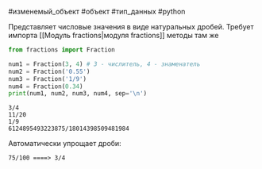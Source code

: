 #изменемый_объект #объект #тип_данных #python 

Представляет числовые значения в виде натуральных дробей.
Требует импорта [[Модуль fractions|модуля fractions]] методы там же
```python
from fractions import Fraction

num1 = Fraction(3, 4) # 3 - числитель, 4 - знаменатель
num2 = Fraction('0.55')
num3 = Fraction('1/9')
num4 = Fraction(0.34)
print(num1, num2, num3, num4, sep='\n')
```
```
3/4
11/20
1/9
6124895493223875/18014398509481984
```
Автоматически упрощает дроби:
```
75/100 ====> 3/4
```
